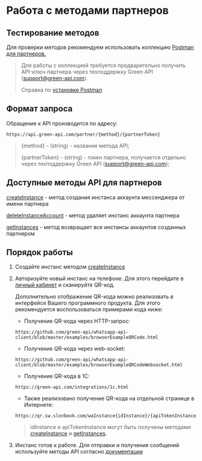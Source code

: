 # Работа с методами партнеров

## Тестирование методов

Для проверки методов рекомендуем использовать коллекцию [Postman для партнеров.](https://github.com/green-api/partners-green-api-postman-collection)

> Для работы с коллекцией требуется предварительно получить API-ключ партнера через техподдержку Green API (support@green-api.com).
>
> Справка по [установке Postman](../postman-collection.md)

## Формат запроса 

Обращение к API производится по адресу:
```
https://api.green-api.com/partner/{method}/{partnerToken}
```

>{method} - (string) - название метода API;
>
>{partnerToken} - (string) - токен партнера, получается отдельно через техподдержку Green API (support@green-api.com);
 
## Доступные методы API для партнеров

[createInstance](./createInstance.md) - метод создания инстанса аккаунта мессенджера от имени партнера

[deleteInstanceAccount](./deleteInstanceAccount.md) - метод удаляет инстанс аккаунта партнера

[getInstances](./getInstances.md) - метод возвращает все инстансы аккаунтов созданных партнером

## Порядок работы

1. Создайте инстанс методом [createInstance](./createInstance.md)
2. Авторизуйте новый инстанс на телефоне. Для этого перейдите в [личный кабинет](https://console.green-api.com) и сканируйте QR-код.

    Дополнительно отображение QR-кода можно реализовать в интерфейсе Вашего программного продукта. Для этого рекомендуется воспользоваться примерами кода ниже:

    * Получение QR-кода через HTTP-запрос: 
    ```
    https://github.com/green-api/whatsapp-api-client/blob/master/examples/browserExampleQRCode.html
    ```

    * Получение QR-кода через web-socket: 
    ```
    https://github.com/green-api/whatsapp-api-client/blob/master/examples/browserExampleQRCodeWebsocket.html
    ```

    * Получение QR-кода в 1С: 
    ```
    https://green-api.com/integrations/1c.html
    ```

    * Также реализовано получение QR-кода на отдельной странице в Интернете: 
    ```
    https://qr.sw.slonbook.com/waInstance{idInstance}/{apiTokenInstance}
    ```
    > idInstance и apiTokenInstance могут быть получены методами [createInstance](./createInstance.md) и [getInstances](./getInstances.md).

3. Инстанс готов к работе. Для отправки и получения сообщений используйте методы API согласно [документации](../api/index.md)
